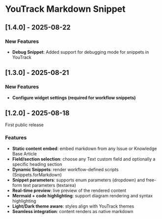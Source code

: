 # YouTrack Markdown Snippet

## [1.4.0] - 2025-08-22

### New Features
- **Debug Snippet**: Added support for debugging mode for snippets in YouTrack

## [1.3.0] - 2025-08-21

### New Features
- **Configure widget settings (required for workflow snippets)**

## [1.2.0] - 2025-08-18

First public release

### Features

- **Static content embed**: embed markdown from any Issue or Knowledge Base Article
- **Field/section selection**: choose any Text custom field and optionally a specific heading section
- **Dynamic Snippets**: render workflow-defined scripts (Snippets.forMarkdown)
- **Snippet parameters**: supports enum parameters (dropdown) and free-form text parameters (textarea)
- **Real-time preview**: live preview of the rendered content
- **Mermaid + code highlighting**: support diagram rendering and syntax highlighting
- **Light/Dark theme aware**: styles align with YouTrack themes
- **Seamless integration**: content renders as native markdown


